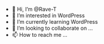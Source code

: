 - 👋 Hi, I’m @Rave-T
- 👀 I’m interested in WordPress
- 🌱 I’m currently learning WordPress
- 💞️ I’m looking to collaborate on ...
- 📫 How to reach me ...

<!---
Rave-T/Rave-T is a ✨ special ✨ repository because its `README.md` (this file) appears on your GitHub profile.
You can click the Preview link to take a look at your changes.
--->
